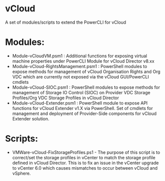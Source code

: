 # vCloud
A set of modules/scripts to extend the PowerCLI for vCloud

# Modules:
* Module-vCloudVM.psm1 : Additional functions for exposing virtual machine properties under PowerCLI Module for vCloud Director v8.xx
* Module-vCloud-RightsManagement.psm1 : PowerShell modules to expose methods for management of vCloud Organisation Rights and Org VDC which are currently not exposed via the vCloud GUI/PowerCLI cmdlets
* Module-vCloud-SIOC.psm1 : PowerShell modules to expose methods for management of Storage IO Control (SIOC) on Provider VDC Storage Profiles/Org VDC Storage Profiles in vCloud Director
* Module-vCloud-Extender.psm1 : PowerShell module to expose API functions for vCloud Extender v1.X via PowerShell. Set of cmdlets for management and deployment of Provider-Side components for vCloud Extender solution.

# Scripts:
* VMWare-vCloud-FixStorageProfiles.ps1 - The purpose of this script is to correct/set the storage profiles in vCenter to match the storage profile defined in vCloud Director. This is to fix an issue in the vCenter upgrade to vCenter 6.0 which causes mismatches to occur between vCloud and vSphere.
